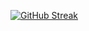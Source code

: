 [![GitHub Streak](https://github-readme-streak-stats.herokuapp.com?user=shantoislam6&border_radius=3.4)](https://git.io/streak-stats)
